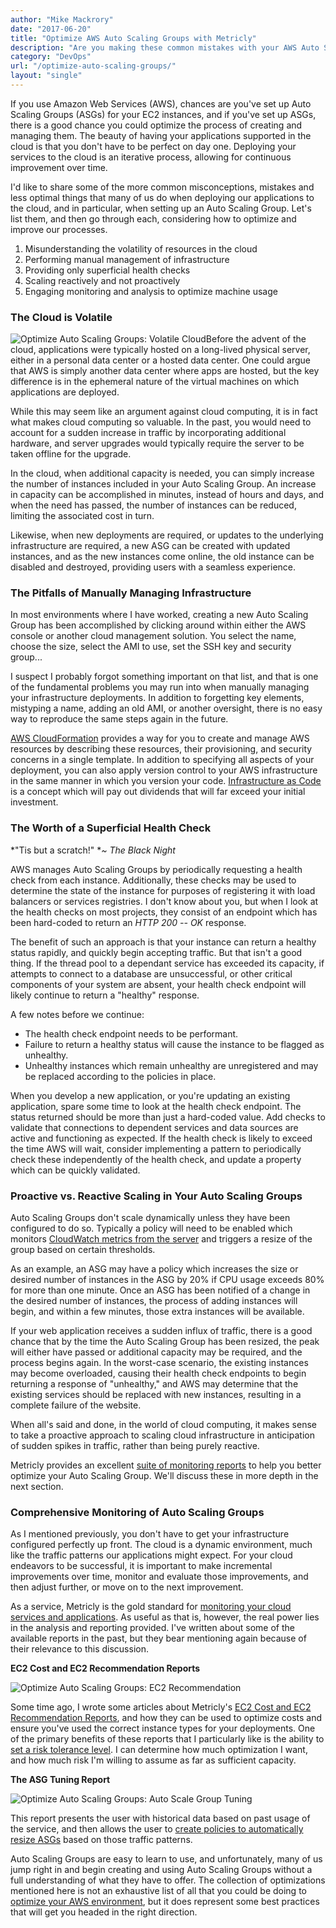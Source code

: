 ```yaml
---
author: "Mike Mackrory"
date: "2017-06-20"
title: "Optimize AWS Auto Scaling Groups with Metricly"
description: "Are you making these common mistakes with your AWS Auto Scaling Groups? Read on to see some best practices for optimizing."
category: "DevOps"
url: "/optimize-auto-scaling-groups/"
layout: "single"
---
```

If you use Amazon Web Services (AWS), chances are you've set up Auto Scaling Groups (ASGs) for your EC2 instances, and if you've set up ASGs, there is a good chance you could optimize the process of creating and managing them. The beauty of having your applications supported in the cloud is that you don't have to be perfect on day one. Deploying your services to the cloud is an iterative process, allowing for continuous improvement over time.

I'd like to share some of the more common misconceptions, mistakes and less optimal things that many of us do when deploying our applications to the cloud, and in particular, when setting up an Auto Scaling Group. Let's list them, and then go through each, considering how to optimize and improve our processes.

1.  Misunderstanding the volatility of resources in the cloud
2.  Performing manual management of infrastructure
3.  Providing only superficial health checks
4.  Scaling reactively and not proactively
5.  Engaging monitoring and analysis to optimize machine usage

### The Cloud is Volatile

![Optimize Auto Scaling Groups: Volatile Cloud](/wp-content/uploads/2017/07/Asset-1.png)Before the advent of the cloud, applications were typically hosted on a long-lived physical server, either in a personal data center or a hosted data center. One could argue that AWS is simply another data center where apps are hosted, but the key difference is in the ephemeral nature of the virtual machines on which applications are deployed.

While this may seem like an argument against cloud computing, it is in fact what makes cloud computing so valuable. In the past, you would need to account for a sudden increase in traffic by incorporating additional hardware, and server upgrades would typically require the server to be taken offline for the upgrade.

In the cloud, when additional capacity is needed, you can simply increase the number of instances included in your Auto Scaling Group. An increase in capacity can be accomplished in minutes, instead of hours and days, and when the need has passed, the number of instances can be reduced, limiting the associated cost in turn.

Likewise, when new deployments are required, or updates to the underlying infrastructure are required, a new ASG can be created with updated instances, and as the new instances come online, the old instance can be disabled and destroyed, providing users with a seamless experience.

### The Pitfalls of Manually Managing Infrastructure

In most environments where I have worked, creating a new Auto Scaling Group has been accomplished by clicking around within either the AWS console or another cloud management solution. You select the name, choose the size, select the AMI to use, set the SSH key and security group...

I suspect I probably forgot something important on that list, and that is one of the fundamental problems you may run into when manually managing your infrastructure deployments. In addition to forgetting key elements, mistyping a name, adding an old AMI, or another oversight, there is no easy way to reproduce the same steps again in the future.

[AWS CloudFormation](https://aws.amazon.com/cloudformation/) provides a way for you to create and manage AWS resources by describing these resources, their provisioning, and security concerns in a single template. In addition to specifying all aspects of your deployment, you can also apply version control to your AWS infrastructure in the same manner in which you version your code. [Infrastructure as Code](https://martinfowler.com/bliki/InfrastructureAsCode.html) is a concept which will pay out dividends that will far exceed your initial investment.

### The Worth of a Superficial Health Check

*"Tis but a scratch!" **~ The Black Night*

AWS manages Auto Scaling Groups by periodically requesting a health check from each instance. Additionally, these checks may be used to determine the state of the instance for purposes of registering it with load balancers or services registries. I don't know about you, but when I look at the health checks on most projects, they consist of an endpoint which has been hard-coded to return an *HTTP 200 -- OK* response.

The benefit of such an approach is that your instance can return a healthy status rapidly, and quickly begin accepting traffic. But that isn't a good thing. If the thread pool to a dependant service has exceeded its capacity, if attempts to connect to a database are unsuccessful, or other critical components of your system are absent, your health check endpoint will likely continue to return a "healthy" response.

A few notes before we continue:

-   The health check endpoint needs to be performant.
-   Failure to return a healthy status will cause the instance to be flagged as unhealthy.
-   Unhealthy instances which remain unhealthy are unregistered and may be replaced according to the policies in place.

When you develop a new application, or you're updating an existing application, spare some time to look at the health check endpoint. The status returned should be more than just a hard-coded value. Add checks to validate that connections to dependent services and data sources are active and functioning as expected. If the health check is likely to exceed the time AWS will wait, consider implementing a pattern to periodically check these independently of the health check, and update a property which can be quickly validated.

### Proactive vs. Reactive Scaling in Your Auto Scaling Groups

Auto Scaling Groups don't scale dynamically unless they have been configured to do so. Typically a policy will need to be enabled which monitors [CloudWatch metrics from the server](/aws-cloudwatch-metrics-integration/) and triggers a resize of the group based on certain thresholds.

As an example, an ASG may have a policy which increases the size or desired number of instances in the ASG by 20% if CPU usage exceeds 80% for more than one minute. Once an ASG has been notified of a change in the desired number of instances, the process of adding instances will begin, and within a few minutes, those extra instances will be available.

If your web application receives a sudden influx of traffic, there is a good chance that by the time the Auto Scaling Group has been resized, the peak will either have passed or additional capacity may be required, and the process begins again. In the worst-case scenario, the existing instances may become overloaded, causing their health check endpoints to begin returning a response of "unhealthy," and AWS may determine that the existing services should be replaced with new instances, resulting in a complete failure of the website.

When all's said and done, in the world of cloud computing, it makes sense to take a proactive approach to scaling cloud infrastructure in anticipation of sudden spikes in traffic, rather than being purely reactive.

Metricly provides an excellent [suite of monitoring reports](/product/dashboards-and-reports) to help you better optimize your Auto Scaling Group. We'll discuss these in more depth in the next section.

### Comprehensive Monitoring of Auto Scaling Groups

As I mentioned previously, you don't have to get your infrastructure configured perfectly up front. The cloud is a dynamic environment, much like the traffic patterns our applications might expect. For your cloud endeavors to be successful, it is important to make incremental improvements over time, monitor and evaluate those improvements, and then adjust further, or move on to the next improvement.

As a service, Metricly is the gold standard for [monitoring your cloud services and applications](/product). As useful as that is, however, the real power lies in the analysis and reporting provided. I've written about some of the available reports in the past, but they bear mentioning again because of their relevance to this discussion.

**EC2 Cost and EC2 Recommendation Reports**

![Optimize Auto Scaling Groups: EC2 Recommendation](/wp-content/uploads/2017/07/EC2-Recommendation-1024x576.png)

Some time ago, I wrote some articles about Metricly's [EC2 Cost and EC2 Recommendation Reports](/pick-perfect-ec2-instance-type), and how they can be used to optimize costs and ensure you've used the correct instance types for your deployments. One of the primary benefits of these reports that I particularly like is the ability to [set a risk tolerance level](/optimize-aws-instance-types). I can determine how much optimization I want, and how much risk I'm willing to assume as far as sufficient capacity.

**The ASG Tuning Report**

![Optimize Auto Scaling Groups: Auto Scale Group Tuning](/wp-content/uploads/2017/07/Auto-Scale-Group-1024x597.png)

This report presents the user with historical data based on past usage of the service, and then allows the user to [create policies to automatically resize ASGs](/optimize-auto-scale-groups-asg-tuning-report) based on those traffic patterns.

Auto Scaling Groups are easy to learn to use, and unfortunately, many of us jump right in and begin creating and using Auto Scaling Groups without a full understanding of what they have to offer. The collection of optimizations mentioned here is not an exhaustive list of all that you could be doing to [optimize your AWS environment](/optimize-aws-route53-elb), but it does represent some best practices that will get you headed in the right direction.
